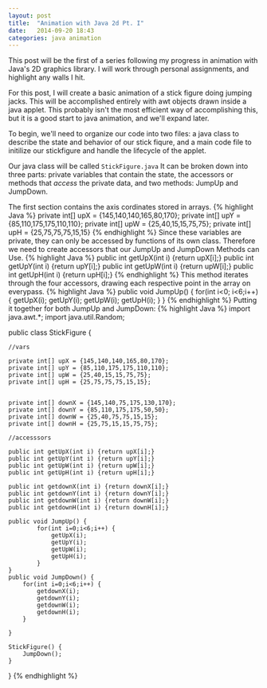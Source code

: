 ```yaml
---
layout: post
title:  "Animation with Java 2d Pt. I"
date:   2014-09-20 18:43
categories: java animation
---
```


This post will be the first of a series following my progress in animation  with Java's 2D graphics library. I will work through personal assignments, and highlight any walls I hit. 

For this post, I will create a basic animation of a stick figure doing jumping jacks. This will be accomplished entirely with awt objects drawn inside a java applet. This probably isn't the most efficient way of accomplishing this, but it is a good start to java animation, and we'll expand later. 

To begin, we'll need to organize our code into two files: a java class to describe the state and behavior of our stick fiqure, and a main code file to initilize our stickfigure and handle the lifecycle of the applet. 

Our java class will be called `StickFigure.java` It can be broken down into three parts: private variables that contain the state, the accessors or methods that *access* the private data, and two methods: JumpUp and JumpDown.

The first section contains the axis cordinates stored in arrays. 
{% highlight Java %}
        private int[] upX = {145,140,140,165,80,170};
    private int[] upY = {85,110,175,175,110,110};
    private int[] upW = {25,40,15,15,75,75};
    private int[] upH = {25,75,75,75,15,15}
{% endhighlight %}
Since these variables are private, they can only be accessed by functions of its own class.
Therefore we need to create accessors that our JumpUp and JumpDown Methods can Use.
{% highlight Java %}
        public int getUpX(int i) {return upX[i];}
    public int getUpY(int i) {return upY[i];}
    public int getUpW(int i) {return upW[i];}
    public int getUpH(int i) {return upH[i];}
{% endhighlight %}
This method iterates through the four accessors, drawing each respective point in the array on everypass. 
{% highlight Java %}
public void JumpUp() {
	for(int i<0; i<6;i++) {
		getUpX(i);
        getUpY(i);
        getUpW(i);
        getUpH(i);
	}
}
{% endhighlight %}
Putting it together for both JumpUp and JumpDown:
{% highlight Java %}
import java.awt.*;
import java.util.Random;

public class StickFigure {

    //vars

    private int[] upX = {145,140,140,165,80,170};
    private int[] upY = {85,110,175,175,110,110};
    private int[] upW = {25,40,15,15,75,75};
    private int[] upH = {25,75,75,75,15,15};


    private int[] downX = {145,140,75,175,130,170};
    private int[] downY = {85,110,175,175,50,50};
    private int[] downW = {25,40,75,75,15,15};
    private int[] downH = {25,75,15,15,75,75};

    //accesssors

    public int getUpX(int i) {return upX[i];}
    public int getUpY(int i) {return upY[i];}
    public int getUpW(int i) {return upW[i];}
    public int getUpH(int i) {return upH[i];}

    public int getdownX(int i) {return downX[i];}
    public int getdownY(int i) {return downY[i];}
    public int getdownW(int i) {return downW[i];}
    public int getdownH(int i) {return downH[i];}

    public void JumpUp() {
            for(int i=0;i<6;i++) {
                getUpX(i);
                getUpY(i);
                getUpW(i);
                getUpH(i);
            }
    }
    public void JumpDown() {
        for(int i=0;i<6;i++) {
            getdownX(i);
            getdownY(i);
            getdownW(i);
            getdownH(i);
        }

    }

    StickFigure() {
        JumpDown();
    }

}
{% endhighlight %}